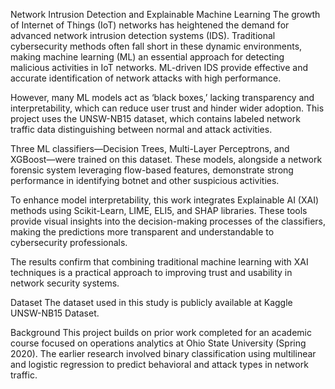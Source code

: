 Network Intrusion Detection and Explainable Machine Learning
The growth of Internet of Things (IoT) networks has heightened the demand for advanced network intrusion detection systems (IDS). Traditional cybersecurity methods often fall short in these dynamic environments, making machine learning (ML) an essential approach for detecting malicious activities in IoT networks. ML-driven IDS provide effective and accurate identification of network attacks with high performance.

However, many ML models act as ‘black boxes,’ lacking transparency and interpretability, which can reduce user trust and hinder wider adoption. This project uses the UNSW-NB15 dataset, which contains labeled network traffic data distinguishing between normal and attack activities.

Three ML classifiers—Decision Trees, Multi-Layer Perceptrons, and XGBoost—were trained on this dataset. These models, alongside a network forensic system leveraging flow-based features, demonstrate strong performance in identifying botnet and other suspicious activities.

To enhance model interpretability, this work integrates Explainable AI (XAI) methods using Scikit-Learn, LIME, ELI5, and SHAP libraries. These tools provide visual insights into the decision-making processes of the classifiers, making the predictions more transparent and understandable to cybersecurity professionals.

The results confirm that combining traditional machine learning with XAI techniques is a practical approach to improving trust and usability in network security systems.

Dataset
The dataset used in this study is publicly available at Kaggle UNSW-NB15 Dataset.

Background
This project builds on prior work completed for an academic course focused on operations analytics at Ohio State University (Spring 2020). The earlier research involved binary classification using multilinear and logistic regression to predict behavioral and attack types in network traffic.
